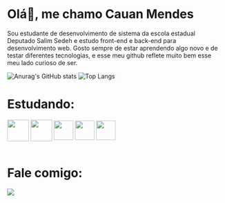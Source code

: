 # Olá👋, me chamo Cauan Mendes
Sou estudante de desenvolvimento de sistema da escola estadual Deputado Salim Sedeh e estudo front-end e back-end para desenvolvimento web. Gosto sempre de estar aprendendo algo novo e de testar diferentes tecnologias, e esse meu github reflete muito bem esse meu lado curioso de ser.

![Anurag's GitHub stats](https://github-readme-stats.vercel.app/api?username=CauanMendes&show_icons=true&theme=tokyonight)
![Top Langs](https://github-readme-stats.vercel.app/api/top-langs/?username=CauanMendes&hide=javascript,html)

# Estudando:
<div>
  <img align="center" height="50" width="50" src= "https://cdn.jsdelivr.net/gh/devicons/devicon/icons/html5/html5-original.svg">
  <img align="center" height="50" width="50" src= "https://cdn.jsdelivr.net/gh/devicons/devicon/icons/css3/css3-original.svg">
  <img align="center" height="45" width="45" src= "https://cdn.jsdelivr.net/gh/devicons/devicon/icons/javascript/javascript-original.svg">
  <img align="center" height="45" width="45" src="https://cdn.jsdelivr.net/gh/devicons/devicon/icons/php/php-original.svg">
  <img align="center" height="45" width="45" src="https://cdn.jsdelivr.net/gh/devicons/devicon/icons/python/python-original.svg">
</div>
<br>

# Fale comigo:
<div>
  <a href="https://www.linkedin.com/in/cauan-cunha-mendes-992b74227/"><img src= "https://img.shields.io/badge/LinkedIn-0077B5?style=for-the-badge&logo=linkedin&logoColor=white"> </a>
</div>
